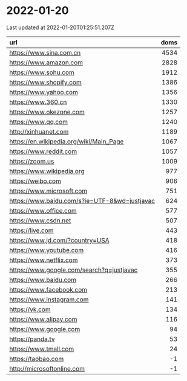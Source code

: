 # 2022-01-20

<!-- BEGIN -->
Last updated at 2022-01-20T01:25:51.207Z

url | doms
:- | -:
https://www.sina.com.cn | 4534
https://www.amazon.com | 2828
https://www.sohu.com | 1912
https://www.shopify.com | 1386
https://www.yahoo.com | 1356
https://www.360.cn | 1330
https://www.okezone.com | 1257
https://www.qq.com | 1240
http://xinhuanet.com | 1189
https://en.wikipedia.org/wiki/Main_Page | 1067
https://www.reddit.com | 1057
https://zoom.us | 1009
https://www.wikipedia.org | 977
https://weibo.com | 906
https://www.microsoft.com | 751
https://www.baidu.com/s?ie=UTF-8&wd=justjavac | 624
https://www.office.com | 577
https://www.csdn.net | 507
https://live.com | 443
https://www.jd.com/?country=USA | 418
https://www.youtube.com | 416
https://www.netflix.com | 373
https://www.google.com/search?q=justjavac | 355
https://www.baidu.com | 266
https://www.facebook.com | 213
https://www.instagram.com | 141
https://vk.com | 134
https://www.alipay.com | 116
https://www.google.com | 94
https://panda.tv | 53
https://www.tmall.com | 24
https://taobao.com | -1
http://microsoftonline.com | -1
<!-- END -->
